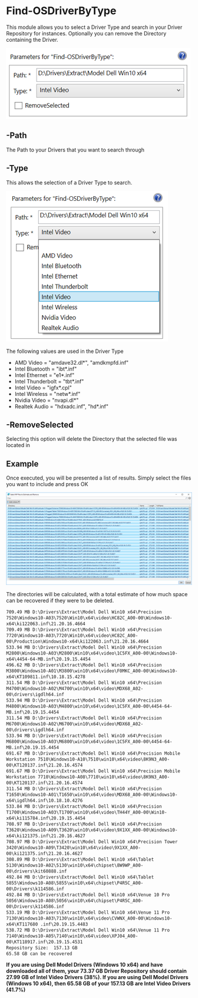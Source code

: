 # Find-OSDriverByType

This module allows you to select a Driver Type and search in your Driver Repository for instances. Optionally you can remove the Directory containing the Driver.

![](../../.gitbook/assets/2018-02-18_0-26-41.png)

## -Path

The Path to your Drivers that you want to search through

## -Type

This allows the selection of a Driver Type to search.

![](../../.gitbook/assets/2018-02-17_1-47-09.png)

The following values are used in the Driver Type

* AMD Video = "amdave32.dl\*", "amdkmpfd.inf"
* Intel Bluetooth = "ibt\*.inf"
* Intel Ethernet = "e1\*.inf"
* Intel Thunderbolt = "tbt\*.inf"
* Intel Video = "igfx\*.cpl"
* Intel Wireless = "netw\*.inf"
* Nvidia Video = "nvapi.dl\*"
* Realtek Audio = "hdxadc.inf", "hd\*.inf"

## -RemoveSelected

Selecting this option will delete the Directory that the selected file was located in

## Example

Once executed, you will be presented a list of results. Simply select the files you want to include and press OK

![](../../.gitbook/assets/2018-02-17_1-51-28.png)

The directories will be calculated, with a total estimate of how much space can be recovered if they were to be deleted.

```text
709.49 MB D:\Drivers\Extract\Model Dell Win10 x64\Precision 7520\Windows10-A03\7520\Win10\x64\video\HC82C_A00-00\Windows10-x64\ki122063.inf\21.20.16.4664
709.49 MB D:\Drivers\Extract\Model Dell Win10 x64\Precision 7720\Windows10-A03\7720\Win10\x64\video\HC82C_A00-00\Production\Windows10-x64\ki122063.inf\21.20.16.4664
533.94 MB D:\Drivers\Extract\Model Dell Win10 x64\Precision M2800\Windows10-A03\M2800\Win10\x64\video\1C5FX_A00-00\Windows10-x64\4454-64-MB.inf\20.19.15.4454
496.62 MB D:\Drivers\Extract\Model Dell Win10 x64\Precision M3800\Windows10-A01\M3800\win10\x64\video\F0MKC_A00-00\Windows10-x64\KT109811.inf\10.18.15.4278
311.54 MB D:\Drivers\Extract\Model Dell Win10 x64\Precision M4700\Windows10-A02\M4700\win10\x64\video\MDX68_A02-00\drivers\igdlh64.inf
533.94 MB D:\Drivers\Extract\Model Dell Win10 x64\Precision M4800\Windows10-A03\M4800\win10\x64\video\1C5FX_A00-00\4454-64-MB.inf\20.19.15.4454
311.54 MB D:\Drivers\Extract\Model Dell Win10 x64\Precision M6700\Windows10-A02\M6700\win10\x64\video\MDX68_A02-00\drivers\igdlh64.inf
533.94 MB D:\Drivers\Extract\Model Dell Win10 x64\Precision M6800\Windows10-A03\M6800\win10\x64\video\1C5FX_A00-00\4454-64-MB.inf\20.19.15.4454
691.67 MB D:\Drivers\Extract\Model Dell Win10 x64\Precision Mobile Workstation 7510\Windows10-A10\7510\win10\x64\video\8K9N3_A00-00\KT120137.inf\21.20.16.4574
691.67 MB D:\Drivers\Extract\Model Dell Win10 x64\Precision Mobile Workstation 7710\Windows10-A08\7710\win10\x64\video\8K9N3_A00-00\KT120137.inf\21.20.16.4574
311.54 MB D:\Drivers\Extract\Model Dell Win10 x64\Precision T1650\Windows10-A01\T1650\win10\x64\video\MDX68_A00-00\Windows10-x64\igdlh64.inf\10.18.10.4276
533.84 MB D:\Drivers\Extract\Model Dell Win10 x64\Precision T1700\Windows10-A03\T1700\win10\x64\video\TH44Y_A00-00\Win10-x64\ki115784.inf\20.19.15.4454
708.97 MB D:\Drivers\Extract\Model Dell Win10 x64\Precision T3620\Windows10-A09\T3620\win10\x64\video\9X1XX_A00-00\Windows10-x64\ki121375.inf\21.20.16.4627
708.97 MB D:\Drivers\Extract\Model Dell Win10 x64\Precision Tower 3420\Windows10-A09\T3420\win10\x64\video\9X1XX_A00-00\ki121375.inf\21.20.16.4627
308.89 MB D:\Drivers\Extract\Model Dell Win10 x64\Tablet 5130\Windows10-A02\5130\win10\x64\chipset\8W9WP_A00-00\drivers\kit60888.inf
492.84 MB D:\Drivers\Extract\Model Dell Win10 x64\Tablet 5855\Windows10-A08\5855\win10\x64\chipset\P4R5C_A00-00\Drivers\k114586.inf
492.84 MB D:\Drivers\Extract\Model Dell Win10 x64\Venue 10 Pro 5056\Windows10-A08\5056\win10\x64\chipset\P4R5C_A00-00\Drivers\k114586.inf
533.19 MB D:\Drivers\Extract\Model Dell Win10 x64\Venue 11 Pro 7130\Windows10-A03\7130\win10\x64\video\CVWNX_A00-00\Windows10-x64\KT117680 .inf\20.19.15.4483
538.72 MB D:\Drivers\Extract\Model Dell Win10 x64\Venue 11 Pro 7140\Windows10-A05\7140\win10\x64\video\XPJ04_A00-00\KT118917.inf\20.19.15.4531
Repository Size:  157.13 GB
65.58 GB can be recovered
```

**If you are using Dell Model Drivers \(Windows 10 x64\) and have downloaded all of them, your 73.37 GB Driver Repository should contain 27.99 GB of Intel Video Drivers \(38%\). If you are using Dell Model Drivers \(Windows 10 x64\), then 65.58 GB of your 157.13 GB are Intel Video Drivers \(41.7%\)**

